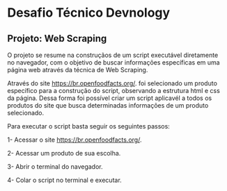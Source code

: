 # Desafio Técnico Devnology
 
## Projeto: Web Scraping

O projeto se resume na construçãos de um script executável diretamente no navegador, com o objetivo de buscar informações específicas em uma página web através da técnica de Web Scraping.

Através do site https://br.openfoodfacts.org/. foi selecionado um produto específico para a construção do script, observando a estrutura html e css da página. Dessa forma foi possível criar um script aplicavél a todos os produtos do site que busca determinadas informações de um produto selecionado.

Para executar o script basta seguir os seguintes passos:

1- Acessar o site https://br.openfoodfacts.org/.

2- Acessar um produto de sua escolha.

3- Abrir o terminal do navegador.

4- Colar o script no terminal e executar.


